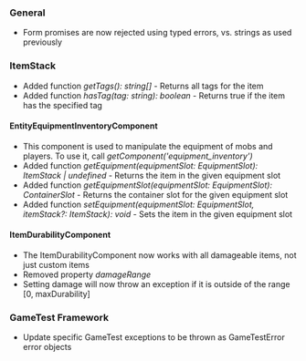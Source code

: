 ### **General**

- Form promises are now rejected using typed errors, vs. strings as used previously

### **ItemStack**

- Added function *getTags(): string[]* - Returns all tags for the item
- Added function *hasTag(tag: string): boolean* - Returns true if the item has the specified tag

#### **EntityEquipmentInventoryComponent**

- This component is used to manipulate the equipment of mobs and players. To use it, call *getComponent('equipment_inventory')*
- Added function *getEquipment(equipmentSlot: EquipmentSlot): ItemStack | undefined* - Returns the item in the given equipment slot
- Added function *getEquipmentSlot(equipmentSlot: EquipmentSlot): ContainerSlot* - Returns the container slot for the given equipment slot
- Added function *setEquipment(equipmentSlot: EquipmentSlot, itemStack?: ItemStack): void* - Sets the item in the given equipment slot

#### **ItemDurabilityComponent**

- The ItemDurabilityComponent now works with all damageable items, not just custom items
- Removed property *damageRange*
- Setting damage will now throw an exception if it is outside of the range [0, maxDurability]

### **GameTest Framework**

- Update specific GameTest exceptions to be thrown as GameTestError error objects